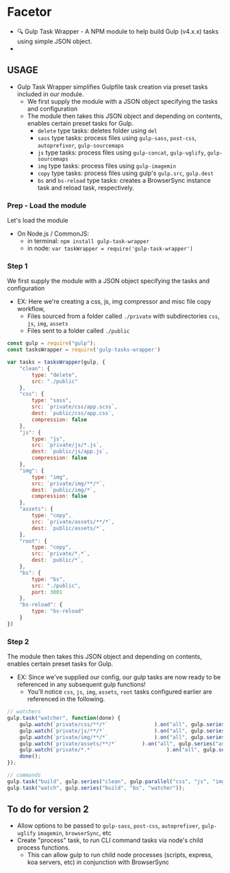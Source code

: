 # Facetor
- 🔍 Gulp Task Wrapper - A NPM module to help build Gulp (v4.x.x) tasks using simple JSON object.
- 

## USAGE
- Gulp Task Wrapper simplifies Gulpfile task creation via preset tasks included in our module. 
	- We first supply the module with a JSON object specifying the tasks and configuration
	- The module then takes this JSON object and depending on contents, enables certain preset tasks for Gulp.
		- `delete` type tasks: deletes folder using `del`
		- `sass` type tasks: process files using `gulp-sass`, `post-css`, `autoprefixer`, `gulp-sourcemaps`
		- `js` type tasks: process files using `gulp-concat`, `gulp-uglify`, `gulp-sourcemaps`
		- `img` type tasks: process files using `gulp-imagemin`
		- `copy` type tasks: process files using gulp's `gulp.src`, `gulp.dest`
		- `bs` and `bs-reload` type tasks: creates a BrowserSync instance task and reload task, respectively.

### Prep - Load the module
Let's load the module
- On Node.js / CommonJS:
  - in terminal: `npm install gulp-task-wrapper`
  - in node: `var taskWrapper = require('gulp-task-wrapper')`

### Step 1
We first supply the module with a JSON object specifying the tasks and configuration
- EX: Here we're creating a css, js, img compressor and misc file copy workflow, 
	- Files sourced from a folder called `./private` with subdirectories `css`, `js`, `img`, `assets`
	- Files sent to a folder called `./public`
```js
const gulp = require("gulp");
const tasksWrapper = require('gulp-tasks-wrapper')

var tasks = tasksWrapper(gulp, {
	"clean": {
		type: "delete",
		src: "./public"
	},
	"css": {
		type: "sass",
		src: `private/css/app.scss`,
		dest: `public/css/app.css`,
		compression: false
	},
	"js": {
		type: "js",
		src: `private/js/*.js`,
		dest: `public/js/app.js`,
		compression: false
	},
	"img": {
		type: "img",
		src: `private/img/**/*`,
		dest: `public/img/*`,
		compression: false
	},
	"assets": {
		type: "copy",
		src: `private/assets/**/*`,
		dest: `public/assets/*`,
	},
	"root": {
		type: "copy",
		src: `private/*.*`,
		dest: `public/*`,
	},
	"bs": {
		type: "bs",
		src: "./public",
		port: 3001
	},
	"bs-reload": {
		type: "bs-reload"
	}
})
```

### Step 2
The module then takes this JSON object and depending on contents, enables certain preset tasks for Gulp.
- EX: Since we've supplied our config, our gulp tasks are now ready to be referenced in any subsequent gulp functions!
	- You'll notice `css`, `js`, `img`, `assets`, `root` tasks configured earlier are referenced in the following.
```js
// watchers
gulp.task("watcher", function(done) {
	gulp.watch(`private/css/**/*`				).on("all", gulp.series("css"));
	gulp.watch(`private/js/**/*`				).on("all", gulp.series("js", "bs-reload"));
	gulp.watch(`private/img/**/*`				).on("all", gulp.series("img", "bs-reload"));
	gulp.watch(`private/assets/**/*`		).on("all", gulp.series("assets", "bs-reload"));
	gulp.watch(`private/*.*`						).on("all", gulp.series("root", "bs-reload"));
	done();
});

// commands
gulp.task("build", gulp.series("clean", gulp.parallel("css", "js", "img", "assets", "root")));
gulp.task("watch", gulp.series("build", "bs", "watcher"));
```

## To do for version 2
- Allow options to be passed to `gulp-sass`, `post-css`, `autoprefixer`, `gulp-uglify` `imagemin`, `browserSync`, etc
- Create "process" task, to run CLI command tasks via node's child process functions.
	- This can allow gulp to run child node processes (scripts, express, koa servers, etc) in conjunction with BrowserSync
